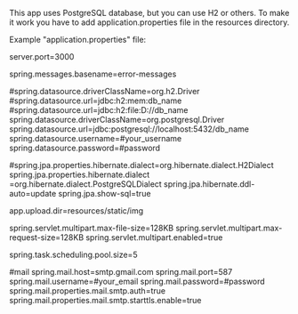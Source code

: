 This app uses PostgreSQL database, but you can use H2 or others.
To make it work you have to add application.properties file in the resources directory.

Example "application.properties" file:

server.port=3000

spring.messages.basename=error-messages

#spring.datasource.driverClassName=org.h2.Driver
#spring.datasource.url=jdbc:h2:mem:db_name
#spring.datasource.url=jdbc:h2:file:D://db_name
spring.datasource.driverClassName=org.postgresql.Driver
spring.datasource.url=jdbc:postgresql://localhost:5432/db_name
spring.datasource.username=#your_username
spring.datasource.password=#password



#spring.jpa.properties.hibernate.dialect=org.hibernate.dialect.H2Dialect
spring.jpa.properties.hibernate.dialect =org.hibernate.dialect.PostgreSQLDialect
spring.jpa.hibernate.ddl-auto=update
spring.jpa.show-sql=true

app.upload.dir=resources/static/img

spring.servlet.multipart.max-file-size=128KB
spring.servlet.multipart.max-request-size=128KB
spring.servlet.multipart.enabled=true

spring.task.scheduling.pool.size=5

#mail
spring.mail.host=smtp.gmail.com
spring.mail.port=587
spring.mail.username=#your_email
spring.mail.password=#password
spring.mail.properties.mail.smtp.auth=true
spring.mail.properties.mail.smtp.starttls.enable=true


